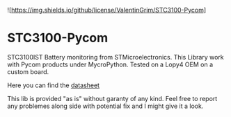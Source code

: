 ![https://img.shields.io/github/license/ValentinGrim/STC3100-Pycom]

# STC3100-Pycom

STC3100IST Battery monitoring from STMicroelectronics.
This Library work with Pycom products under MycroPython.
Tested on a Lopy4 OEM on a custom board.

Here you can find the [datasheet](https://www.st.com/en/power-management/stc3100.html)

This lib is provided "as is" without garanty of any kind.
Feel free to report any problemes along side with potential fix and I might give it a look.
